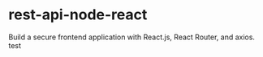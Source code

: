 # rest-api-node-react
Build a secure frontend application with React.js, React Router, and axios.
test